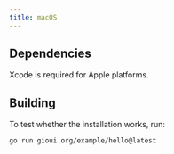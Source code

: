 ```yaml
---
title: macOS
---
```


## Dependencies

Xcode is required for Apple platforms.

## Building

To test whether the installation works, run:

    go run gioui.org/example/hello@latest
